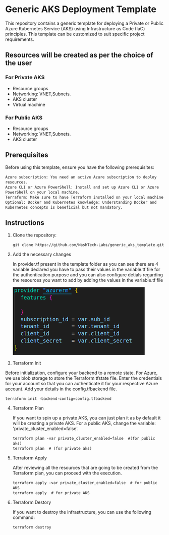 # Generic AKS Deployment Template

This repository contains a generic template for deploying a Private or Public Azure Kubernetes Service (AKS) using Infrastructure as Code (IaC) principles. This template can be customized to suit specific project requirements.

## Resources will be created as per the choice of the user
### For Private AKS
- Resource groups
- Networking: VNET,Subnets.
- AKS cluster
- Virtual machine

### For Public AKS 
- Resource groups
- Networking: VNET,Subnets.
- AKS cluster
  

## Prerequisites

Before using this template, ensure you have the following prerequisites:

    Azure subscription: You need an active Azure subscription to deploy resources.
    Azure CLI or Azure PowerShell: Install and set up Azure CLI or Azure PowerShell on your local machine.
    Terraform: Make sure to have Terraform installed on your local machine
    Optional: Docker and Kubernetes knowledge: Understanding Docker and Kubernetes concepts is beneficial but not mandatory.
## Instructions 

1. Clone the repository:
   
    ```
   git clone https://github.com/NashTech-Labs/generic_aks_template.git
    ```
2. Add the necessary changes

   In provider.tf present in the template folder as you can see there are 4 variable declared you have to pass their values in the variable.tf file for the authentication purpose and you can also configure detials regarding the resources you want to add by adding the values in the variable.tf file
   
   ![Preview1](./provider.png)

3. Terraform Init
   
  Before initialization, configure your backend to a remote state. For Azure, we use blob storage to store the Terraform tfstate file. Enter the credentials for your account so that you can authenticate it for your respective Azure account. Add your details in the config.tfbackend file.
   ```
   terraform init -backend-config=config.tfbackend

   ```
4. Terraform Plan
   
   If you want to spin up a private AKS, you can just plan it as by default it will be creating a private AKS. For a public AKS, change the variable: 'private_cluster_enabled=false'.
  
    ```
    terraform plan -var private_cluster_enabled=false  #(for public aks)
    terraform plan  # (for private aks)
    ```

5. Terraform Apply
   
   After reviewing all the resources that are going to be created from the Terraform plan, you can proceed with the execution.
   
   ```
   terraform apply -var private_cluster_enabled=false  # for public AKS
   terraform apply  # for private AKS
   ```

5. Terraform Destory

   If you want to destroy the infrastructure, you can use the following command:
   
    ```
    terraform destroy
    ```
  
